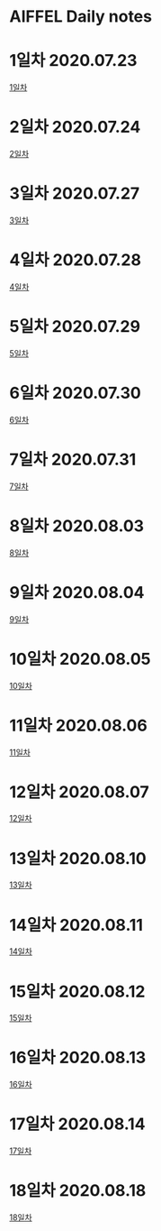 AIFFEL Daily notes
=========

# 1일차 2020.07.23
[1일차](https://www.notion.so/bluecandle/AIFFEL-1-2020-07-23-28eef6bc4b544ebca6885c0600953460)

# 2일차 2020.07.24
[2일차](https://www.notion.so/bluecandle/AIFFEL-2-2020-07-24-326054b21f794065ac58cd4f70b9ba3f)

# 3일차 2020.07.27
[3일차](https://www.notion.so/bluecandle/AIFFEL-3-2020-07-27-f345447195cc43e6be6b26024cb7549a)

# 4일차 2020.07.28
[4일차](https://www.notion.so/bluecandle/AIFFEL_4-2020-07-28-e6b4be4727cd49608a5fb5fa436c14fa)

# 5일차 2020.07.29
[5일차](https://www.notion.so/bluecandle/AIFFEL_5-2020-07-29-37753e0302874da5acfa071a81e27b5c)

# 6일차 2020.07.30
[6일차](https://www.notion.so/bluecandle/AIFFE_6-2020-07-30-b3ae74b468014969a667e4d97cee7069)

# 7일차 2020.07.31
[7일차](https://www.notion.so/bluecandle/AIFFEL_7-2020-07-31-73965a729425433ab802565a887116ca)

# 8일차 2020.08.03
[8일차](https://www.notion.so/bluecandle/AIFFEL_8-2020-08-03-a29b47c70adc4983a6693a639fb3d610)

# 9일차 2020.08.04
[9일차](https://www.notion.so/bluecandle/AIFFEL_9-2020-08-04-457ca363ca63416a842fa68c0901023e)

# 10일차 2020.08.05
[10일차](https://www.notion.so/bluecandle/AIFFEL_10-2020-08-05-2207e195c1384db8a4454183363b2acb)

# 11일차 2020.08.06
[11일차](https://www.notion.so/bluecandle/AIFFEL_11-2020-08-06-1fbf9b6cf3c04287b89df092457cced7)

# 12일차 2020.08.07
[12일차](https://www.notion.so/bluecandle/AIFFEL_12-2020-08-07-e066f6e95aca45aca0baed0878450c03)

# 13일차 2020.08.10
[13일차](https://www.notion.so/bluecandle/AIFFEL_13-2020-08-10-67481fe02b7e4c2b92d1d6aaa3ee0e15)

# 14일차 2020.08.11
[14일차](https://www.notion.so/bluecandle/AIFFEL_14-2020-08-11-d30a98814aed4ab382312ea9d5efcf57)

# 15일차 2020.08.12
[15일차](https://www.notion.so/bluecandle/AIFFEL_15-2020-08-12-a2ce7a4efd784748acef4dd516753bb1)

# 16일차 2020.08.13
[16일차](https://www.notion.so/bluecandle/AIFFEL_16-2020-08-13-834ec899dc424668860f12768f1beaa8)

# 17일차 2020.08.14
[17일차](https://www.notion.so/bluecandle/AIFFEL_17-2020-08-14-f399f258e9114ab28fe2de84dc7933ec)

# 18일차 2020.08.18
[18일차](https://www.notion.so/bluecandle/AIFFEL_18-2020-08-18-bd303078f9c543aabd158f6f7aa10668)
